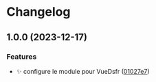 # Changelog

## 1.0.0 (2023-12-17)


### Features

* :sparkles: configure le module pour VueDsfr ([01027e7](https://github.com/laruiss/vue-dsfr-nuxt-module/commit/01027e76a1ba9eb14bbddb4e15bae2c55c1db52a))
